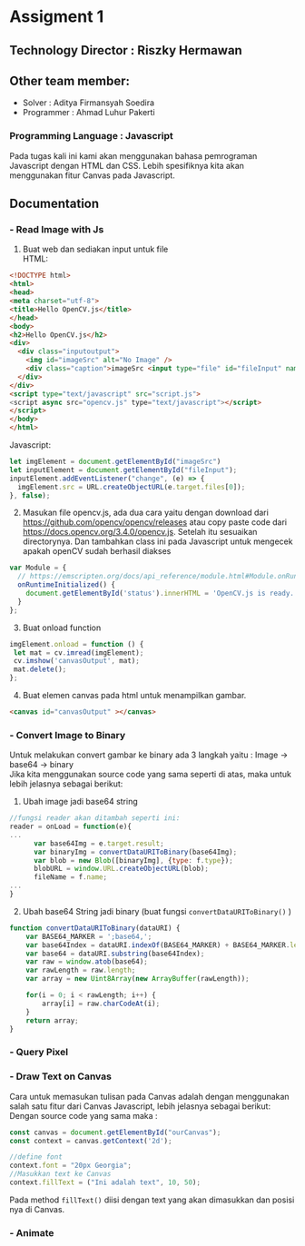 # Assigment 1
## Technology Director : Riszky Hermawan
## Other team member:
- Solver : Aditya Firmansyah Soedira
- Programmer : Ahmad Luhur Pakerti


### Programming Language : Javascript
Pada tugas kali ini kami akan menggunakan bahasa pemrograman Javascript dengan HTML dan CSS. Lebih spesifiknya kita akan menggunakan fitur Canvas pada Javascript.


## Documentation
### - Read Image with Js
1. Buat web dan sediakan input untuk file <br>
HTML:
```HTML
<!DOCTYPE html>
<html>
<head>
<meta charset="utf-8">
<title>Hello OpenCV.js</title>
</head>
<body>
<h2>Hello OpenCV.js</h2>
<div>
  <div class="inputoutput">
    <img id="imageSrc" alt="No Image" />
    <div class="caption">imageSrc <input type="file" id="fileInput" name="file" /></div>
  </div>
</div>
<script type="text/javascript" src="script.js">
<script async src="opencv.js" type="text/javascript"></script>
</script>
</body>
</html>
```
Javascript:
```js
let imgElement = document.getElementById("imageSrc")
let inputElement = document.getElementById("fileInput");
inputElement.addEventListener("change", (e) => {
  imgElement.src = URL.createObjectURL(e.target.files[0]);
}, false);
```

2. Masukan file opencv.js, ada dua cara yaitu dengan download dari https://github.com/opencv/opencv/releases  atau copy paste code dari https://docs.opencv.org/3.4.0/opencv.js. Setelah itu sesuaikan directorynya. Dan tambahkan class ini pada Javascript untuk mengecek apakah openCV sudah berhasil diakses
```js
var Module = {
  // https://emscripten.org/docs/api_reference/module.html#Module.onRuntimeInitialized
  onRuntimeInitialized() {
    document.getElementById('status').innerHTML = 'OpenCV.js is ready.';
  }
};
```

3. Buat onload function 
 ```js
imgElement.onload = function () {
  let mat = cv.imread(imgElement);
  cv.imshow('canvasOutput', mat);
  mat.delete();
};
 ```
 4. Buat elemen canvas pada html untuk menampilkan gambar.
 ```HTML
<canvas id="canvasOutput" ></canvas>
 ```



### - Convert Image to Binary
Untuk melakukan convert gambar ke binary ada 3 langkah yaitu : Image -> base64 -> binary <br>
Jika kita menggunakan source code yang sama seperti di atas, maka untuk lebih jelasnya sebagai berikut:

1. Ubah image jadi base64 string
```js
//fungsi reader akan ditambah seperti ini:
reader = onLoad = function(e){
...
      var base64Img = e.target.result;
      var binaryImg = convertDataURIToBinary(base64Img);
      var blob = new Blob([binaryImg], {type: f.type});
      blobURL = window.URL.createObjectURL(blob);
      fileName = f.name;      
...
}

```

2. Ubah base64 String jadi binary (buat fungsi ```convertDataURIToBinary()``` )
```js
function convertDataURIToBinary(dataURI) {
	var BASE64_MARKER = ';base64,';
	var base64Index = dataURI.indexOf(BASE64_MARKER) + BASE64_MARKER.length;
	var base64 = dataURI.substring(base64Index);
	var raw = window.atob(base64);
	var rawLength = raw.length;
	var array = new Uint8Array(new ArrayBuffer(rawLength));

	for(i = 0; i < rawLength; i++) {
		array[i] = raw.charCodeAt(i);
	}
	return array;
}
```

### - Query Pixel

### - Draw Text on Canvas
Cara untuk memasukan tulisan pada Canvas adalah dengan menggunakan salah satu fitur dari Canvas Javascript, lebih jelasnya sebagai berikut: <br>
Dengan source code yang sama maka :
```js
const canvas = document.getElementById("ourCanvas");
const context = canvas.getContext('2d');

//define font
context.font = "20px Georgia";
//Masukkan text ke Canvas
context.fillText = ("Ini adalah text", 10, 50);

```
Pada method ``` fillText() ``` diisi dengan text yang akan dimasukkan dan posisi nya di Canvas.



### - Animate 

